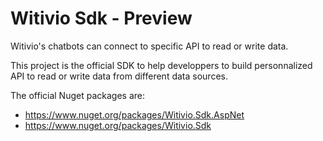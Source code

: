 # Witivio Sdk - Preview
Witivio's chatbots can connect to specific API to read or write data.

This project is the official SDK to help developpers to build  personnalized API to read or write data from different data sources.

The official Nuget packages are:
- https://www.nuget.org/packages/Witivio.Sdk.AspNet
- https://www.nuget.org/packages/Witivio.Sdk

